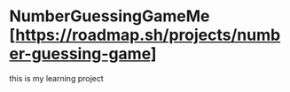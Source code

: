 # NumberGuessingGameMe [https://roadmap.sh/projects/number-guessing-game]
this is my learning project
